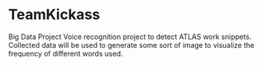TeamKickass
===========

Big Data Project
Voice recognition project to detect ATLAS work snippets. Collected data will be used to generate some sort of image to visualize the frequency of different words used.
